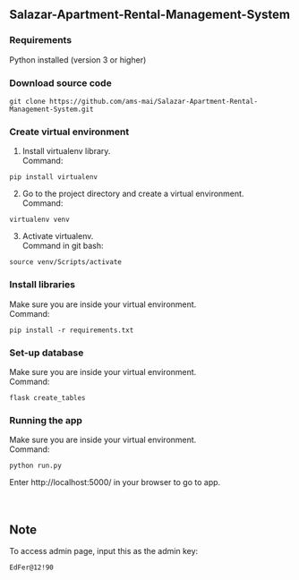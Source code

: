 ## Salazar-Apartment-Rental-Management-System
### Requirements
Python installed (version 3 or higher)
### Download source code
```
git clone https://github.com/ams-mai/Salazar-Apartment-Rental-Management-System.git
```

### Create virtual environment
1. Install virtualenv library.  
Command:
```
pip install virtualenv  
```
2. Go to the project directory and create a virtual environment.  
Command:
```
virtualenv venv
```
3. Activate virtualenv.  
Command in git bash:
```
source venv/Scripts/activate  
```

### Install libraries
Make sure you are inside your virtual environment.  
Command:
```
pip install -r requirements.txt  
```

### Set-up database
Make sure you are inside your virtual environment.  
Command:
```
flask create_tables  
```

### Running the app
Make sure you are inside your virtual environment.  
Command:
```
python run.py  
```

Enter http://localhost:5000/ in your browser to go to app.            
<br><br>
## Note
To access admin page, input this as the admin key:  
```
EdFer@12!90
```
